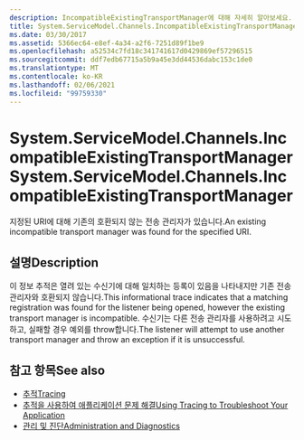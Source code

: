 ```yaml
---
description: IncompatibleExistingTransportManager에 대해 자세히 알아보세요.
title: System.ServiceModel.Channels.IncompatibleExistingTransportManager
ms.date: 03/30/2017
ms.assetid: 5366ec64-e8ef-4a34-a2f6-7251d89f1be9
ms.openlocfilehash: a52534c7fd18c341741617d0429869ef57296515
ms.sourcegitcommit: ddf7edb67715a5b9a45e3dd44536dabc153c1de0
ms.translationtype: MT
ms.contentlocale: ko-KR
ms.lasthandoff: 02/06/2021
ms.locfileid: "99759330"
---
```

# <a name="systemservicemodelchannelsincompatibleexistingtransportmanager"></a><span data-ttu-id="c9cac-103">System.ServiceModel.Channels.IncompatibleExistingTransportManager</span><span class="sxs-lookup"><span data-stu-id="c9cac-103">System.ServiceModel.Channels.IncompatibleExistingTransportManager</span></span>

<span data-ttu-id="c9cac-104">지정된 URI에 대해 기존의 호환되지 않는 전송 관리자가 있습니다.</span><span class="sxs-lookup"><span data-stu-id="c9cac-104">An existing incompatible transport manager was found for the specified URI.</span></span>  
  
## <a name="description"></a><span data-ttu-id="c9cac-105">설명</span><span class="sxs-lookup"><span data-stu-id="c9cac-105">Description</span></span>  

 <span data-ttu-id="c9cac-106">이 정보 추적은 열려 있는 수신기에 대해 일치하는 등록이 있음을 나타내지만 기존 전송 관리자와 호환되지 않습니다.</span><span class="sxs-lookup"><span data-stu-id="c9cac-106">This informational trace indicates that a matching registration was found for the listener being opened, however the existing transport manager is incompatible.</span></span> <span data-ttu-id="c9cac-107">수신기는 다른 전송 관리자를 사용하려고 시도하고, 실패할 경우 예외를 throw합니다.</span><span class="sxs-lookup"><span data-stu-id="c9cac-107">The listener will attempt to use another transport manager and throw an exception if it is unsuccessful.</span></span>  
  
## <a name="see-also"></a><span data-ttu-id="c9cac-108">참고 항목</span><span class="sxs-lookup"><span data-stu-id="c9cac-108">See also</span></span>

- [<span data-ttu-id="c9cac-109">추적</span><span class="sxs-lookup"><span data-stu-id="c9cac-109">Tracing</span></span>](index.md)
- [<span data-ttu-id="c9cac-110">추적을 사용하여 애플리케이션 문제 해결</span><span class="sxs-lookup"><span data-stu-id="c9cac-110">Using Tracing to Troubleshoot Your Application</span></span>](using-tracing-to-troubleshoot-your-application.md)
- [<span data-ttu-id="c9cac-111">관리 및 진단</span><span class="sxs-lookup"><span data-stu-id="c9cac-111">Administration and Diagnostics</span></span>](../index.md)
